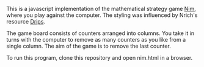 This is a javascript implementation of the mathematical strategy game [Nim](https://en.wikipedia.org/wiki/Nim), where you play against the computer. The styling was influenced by Nrich's resource [Drips](https://nrich.maths.org/11818).

The game board consists of counters arranged into columns. You take it in turns with the computer to remove as many counters as you like from a single column. The aim of the game is to remove the last counter.

To run this program, clone this repository and open nim.html in a browser.